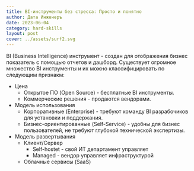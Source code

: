 ```yaml
---
title: BI-инструменты без стресса: Просто и понятно
author: Дата Инженеръ
date: 2023-06-04
category: hard-skills
layout: post
cover: ../assets/surf2.svg
---
```


BI (Business Intelligence) инструмент - создан для отображения бизнес показатель с помощью отчетов и дашборд. Существует огромное множество BI инструменты и их можно классифицировать по следующим признакм:
- Цена
  - Открытое ПО (Open Source) - бесплатные BI инструменты.
  - Коммерческие решения - продаются вендорами.
- Модель использования
  - Корпоративные (Enterprise) - требуют команду BI разрабочиков для установки и поддержания.
  - Бизнес-ориентированные (Self-Service) - удобны для бизнес пользователей, не требуют глубокой технической экспертизы.
- Модель развертывания
  - Клиент/Сервер
    - Self-hostet - свой ИТ департамент управляет
    - Managed - вендор управляет инфраструктурой
  - Облачные сервисы (SaaS)

